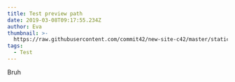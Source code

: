 ```yaml
---
title: Test preview path
date: 2019-03-08T09:17:55.234Z
author: Eva
thumbnail: >-
  https://raw.githubusercontent.com/commit42/new-site-c42/master/static/assets/header.png
tags:
  - Test
---
```

Bruh
